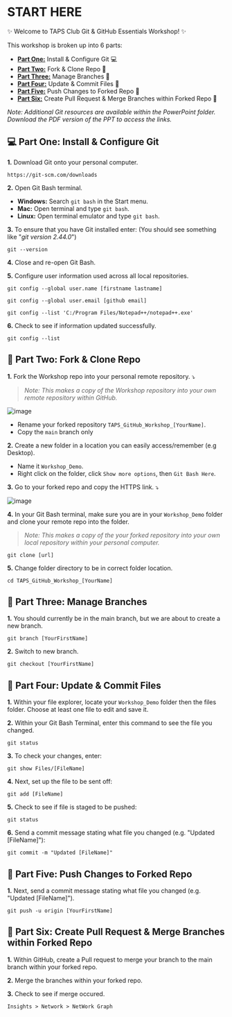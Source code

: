 # START HERE

✨ Welcome to TAPS Club Git & GitHub Essentials Workshop! ✨ 

This workshop is broken up into 6 parts:

- **[Part One:](https://github.com/rhollins8199/TAPS_GitHub_Workshop?tab=readme-ov-file#computer-part-one-install--configure-git)** Install & Configure Git :computer:
- **[Part Two:](https://github.com/rhollins8199/TAPS_GitHub_Workshop?tab=readme-ov-file#fork_and_knife-part-two-fork--clone-repo)** Fork & Clone Repo :fork_and_knife:
- **[Part Three:](https://github.com/rhollins8199/TAPS_GitHub_Workshop?tab=readme-ov-file#cactus-part-three-manage-branches)** Manage Branches :cactus:
- **[Part Four:](https://github.com/rhollins8199/TAPS_GitHub_Workshop?tab=readme-ov-file#-part-four-update--commit-files)** Update & Commit Files 📝 
- **[Part Five:](https://github.com/rhollins8199/TAPS_GitHub_Workshop?tab=readme-ov-file#-part-five-push-changes-to-forked-repo)** Push Changes to Forked Repo 🔄
- **[Part Six:](https://github.com/rhollins8199/TAPS_GitHub_Workshop?tab=readme-ov-file#-part-six-create-pull-request--merge-branches-within-forked-repo)** Create Pull Request & Merge Branches within Forked Repo 🤝

*Note: Additional Git resources are available within the PowerPoint folder. Download the PDF version of the PPT to access the links.*

<!-------------------------------------------------------------------------------- Part One -------------------------------------------------------------------------------->

## :computer: Part One: Install & Configure Git

<strong>1.</strong> Download Git onto your personal computer.
```
https://git-scm.com/downloads
```
<strong>2.</strong> Open Git Bash terminal.

- **Windows:** Search `git bash` in the Start menu.
- **Mac:** Open terminal and type `git bash`.
- **Linux:** Open terminal emulator and type `git bash`.
  
<strong>3.</strong> To ensure that you have Git installed enter: (You should see something like "*git version 2.44.0*")
```
git --version
```
<strong>4.</strong> Close and re-open Git Bash.

<strong>5.</strong> Configure user information used across all local repositories.
```
git config --global user.name [firstname lastname]
```
```
git config --global user.email [github email]
```
```
git config --list 'C:/Program Files/Notepad++/notepad++.exe'
```
<strong>6.</strong> Check to see if information updated successfully.
```
git config --list
```

<!-------------------------------------------------------------------------------- Part Two -------------------------------------------------------------------------------->

## :fork_and_knife: Part Two: Fork & Clone Repo

<strong>1.</strong> Fork the Workshop repo into your personal remote repository. ⤵️

> *Note: This makes a copy of the Workshop repository into your own remote repository within GitHub.*

![image](https://github.com/rhollins8199/TAPS_GitHub_Workshop/assets/103677691/09216216-88aa-4aef-b063-6679965d4104)

- Rename your forked repository `TAPS_GitHub_Workshop_[YourName]`.
- Copy the `main` branch only

<strong>2.</strong> Create a new folder in a location you can easily access/remember (e.g Desktop). 

- Name it `Workshop_Demo`.
- Right click on the folder, click `Show more options`, then `Git Bash Here`.
  
<strong>3.</strong> Go to your forked repo and copy the HTTPS link. ⤵️

![image](https://github.com/rhollins8199/TAPS_GitHub_Workshop/assets/103677691/e29f73d7-778d-471b-b584-d2b95ecb769b)

<strong>4.</strong> In your Git Bash terminal, make sure you are in your `Workshop_Demo` folder and clone your remote repo into the folder.

> *Note: This makes a copy of the your forked repository into your own local repository within your personal computer.*

```
git clone [url]
```
<strong>5.</strong> Change folder directory to be in correct folder location.
```
cd TAPS_GitHub_Workshop_[YourName]
```

<!-------------------------------------------------------------------------------- Part Three -------------------------------------------------------------------------------->

## :cactus: Part Three: Manage Branches

<strong>1.</strong> You should currently be in the main branch, but we are about to create a new branch.
```
git branch [YourFirstName]
```
<strong>2.</strong> Switch to new branch.
```
git checkout [YourFirstName]
```

<!-------------------------------------------------------------------------------- Part Four -------------------------------------------------------------------------------->

## 📝 Part Four: Update & Commit Files

<strong>1.</strong> Within your file explorer, locate your `Workshop_Demo` folder then the files folder. Choose at least one file to edit and save it.

<!--------Add Pic Examples------------>

<strong>2.</strong> Within your Git Bash Terminal, enter this command to see the file you changed.
```
git status
```

<strong>3.</strong> To check your changes, enter:
```
git show Files/[FileName]
```

<strong>4.</strong> Next, set up the file to be sent off:
```
git add [FileName]
```

<strong>5.</strong> Check to see if file is staged to be pushed:
```
git status
```

<strong>6.</strong> Send a commit message stating what file you changed (e.g. "Updated [FileName]"):
```
git commit -m "Updated [FileName]"
```

<!-------------------------------------------------------------------------------- Part Five -------------------------------------------------------------------------------->

## 🔄 Part Five: Push Changes to Forked Repo

<strong>1.</strong> Next, send a commit message stating what file you changed (e.g. "Updated [FileName]").
```
git push -u origin [YourFirstName]
```

<!-------------------------------------------------------------------------------- Part Six -------------------------------------------------------------------------------->

## 🤝 Part Six: Create Pull Request & Merge Branches within Forked Repo

<strong>1.</strong> Within GitHub, create a Pull request to merge your branch to the main branch within your forked repo.

<strong>2.</strong> Merge the branches within your forked repo.

<strong>3.</strong> Check to see if merge occured.
```
Insights > Network > NetWork Graph
```



